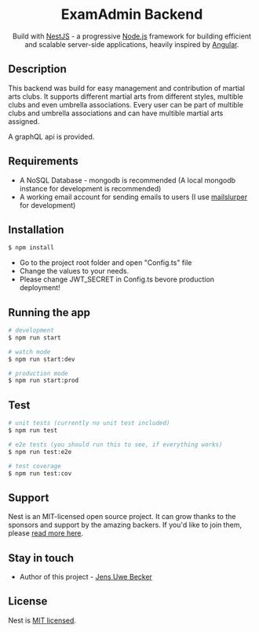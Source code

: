 <h1 align="center">ExamAdmin Backend </h1>
  
  <p align="center">Build with <a href="http://nestjs.com">NestJS</a> - a progressive <a href="http://nodejs.org" target="blank">Node.js</a> framework for building efficient and scalable server-side applications, heavily inspired by <a href="https://angular.io" target="blank">Angular</a>.</p>
   <p align="center">

## Description

This backend was build for easy management and contribution of martial arts clubs. It supports different martial arts from different styles, multible clubs and even umbrella associations. Every user can be part of multible clubs and umbrella associations and can have multible martial arts assigned.

A graphQL api is provided.

## Requirements
* A NoSQL Database - mongodb is recommended (A local mongodb instance for development is recommended)
* A working email account for sending emails to users (I use <a href="https://mailslurper.com/">mailslurper</a> for development)

## Installation

```bash
$ npm install
```
* Go to the project root folder and open "Config.ts" file
* Change the values to your needs. 
* Please change JWT_SECRET in Config.ts bevore production deployment!

## Running the app

```bash
# development
$ npm run start

# watch mode
$ npm run start:dev

# production mode
$ npm run start:prod
```

## Test

```bash
# unit tests (currently no unit test included)
$ npm run test

# e2e tests (you should run this to see, if everything works)
$ npm run test:e2e

# test coverage
$ npm run test:cov
```

## Support

Nest is an MIT-licensed open source project. It can grow thanks to the sponsors and support by the amazing backers. If you'd like to join them, please [read more here](https://docs.nestjs.com/support).

## Stay in touch

- Author of this project - [Jens Uwe Becker](https://root-itsolutions.de)

## License

  Nest is [MIT licensed](LICENSE).
